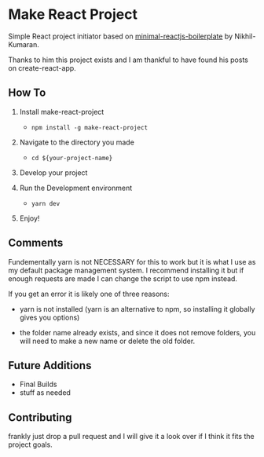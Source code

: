 # Make React Project

Simple React project initiator based on [minimal-reactjs-boilerplate](https://github.com/Nikhil-Kumaran/minimal-reactjs-boilerplate) by Nikhil-Kumaran.

Thanks to him this project exists and I am thankful to have found his posts on create-react-app.

## How To

1. Install make-react-project

    - `npm install -g make-react-project`

2. Navigate to the directory you made

    - `cd ${your-project-name}`

3. Develop your project
4. Run the Development environment

    - `yarn dev`

5. Enjoy!

## Comments

Fundementally yarn is not NECESSARY for this to work but it is what I use as my default package management system. I recommend installing it but if enough requests are made I can change the script to use npm instead.

If you get an error it is likely one of three reasons:

-   yarn is not installed (yarn is an alternative to npm, so installing it globally gives you options)

-   the folder name already exists, and since it does not remove folders, you will need to make a new name or delete the old folder.

## Future Additions

-   Final Builds
-   stuff as needed

## Contributing

frankly just drop a pull request and I will give it a look over if I think it fits the project goals.
